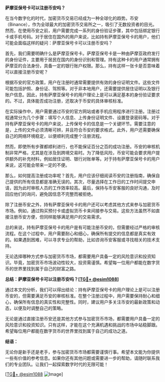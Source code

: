 **萨摩亚保号卡可以注册币安吗？**

在当今数字化的时代，加密货币交易已经成为一种全球化的趋势。币安（Binance），作为全球最大的加密货币交易所之一，吸引了无数投资者的目光。然而，在使用币安之前，用户需要完成一系列的身份验证步骤，其中包括绑定银行卡或手机号码。对于居住在国外的用户来说，比如持有萨摩亚保号卡的用户，他们可能会面临这样的疑问：萨摩亚保号卡可以注册币安吗？

首先，我们需要明确什么是萨摩亚保号卡。萨摩亚保号卡是一种由萨摩亚政府发行的身份证件，主要用于居民在国内的身份识别和管理。持有这种卡的用户通常拥有萨摩亚的合法身份，具备一定的银行账户权限。那么，持有这样一张卡是否意味着可以直接注册币安呢？

根据币安的官方政策，用户在注册时通常需要提供有效的身份证明文件。这些文件可能包括护照、身份证、驾照等。对于非本地用户，还需要提供居住证明以及银行账户信息。因此，持有萨摩亚保号卡的用户理论上是可以满足基本的身份验证要求的。不过，具体能否成功注册，还取决于币安的具体审核标准。

在实际操作中，用户需要通过币安的官方网站或者手机应用程序进行注册。注册过程通常分为几个步骤：填写个人信息、上传身份证明文件、设置登录密码等。对于持有萨摩亚保号卡的用户来说，上传保号卡的信息是一个关键环节。需要注意的是，上传的文件必须清晰可辨，并且符合币安的要求格式。此外，用户还需要确保自己的网络环境稳定，以便顺利完成整个注册流程。

然而，即使所有步骤都顺利进行，也不能保证百分之百的成功注册。币安的审核机制非常严格，尤其是在涉及到跨境交易时。为了降低风险，币安可能会要求用户提供额外的补充材料，例如居住证明、银行对账单等。对于持有萨摩亚保号卡的用户来说，这可能会带来一定的不便。

那么，如何提高注册成功率呢？首先，用户应该仔细阅读币安的注册指南，确保自己提供的所有信息都是准确无误的。其次，尽量选择在工作日的工作时间提交申请，因为此时审核人员的工作效率较高。最后，保持与币安客服的良好沟通，及时回应他们的询问，避免因信息不完整而被拒绝。

除了注册币安之外，持有萨摩亚保号卡的用户还可以考虑其他方式来参与加密货币市场。例如，通过购买预付卡或虚拟货币卡来间接参与交易。这些方法虽然不如直接注册币安方便，但同样能够满足用户的交易需求。

总的来说，持有萨摩亚保号卡的用户是有可能注册币安的，但需要经过严格的审核流程。在这个过程中，用户需要耐心和细心，确保所有提交的信息都是真实有效的。如果遇到困难，可以寻求专业的帮助，比如咨询币安客服或寻找相关的技术支持。

无论选择哪种方式参与加密货币市场，都需要用户具备一定的风险意识和投资知识。毕竟，加密货币市场波动性较大，投资需谨慎。希望每一位用户都能在数字货币的世界里找到属于自己的财富之路。

**总结：萨摩亚保号卡可以注册币安吗？[[TG💪+ @esim1088](https://t.me/s/esim1088)]**

通过本文的分析，我们可以得出结论：持有萨摩亚保号卡的用户理论上是可以注册币安的，但需要满足币安的审核标准。在整个注册过程中，用户需要保持耐心和细心，确保所有信息的真实性和完整性。同时，建议用户多关注币安的最新政策和动态，以便及时调整自己的策略。

无论是通过直接注册币安还是其他方式参与加密货币市场，都需要用户具备一定的风险意识和投资知识。只有这样，才能在这个充满机遇和挑战的市场中站稳脚跟。希望每位用户都能在数字货币的世界里找到属于自己的成功之道。

**结语：**

无论你是新手还是老手，参与加密货币市场都需要谨慎行事。希望本文能为你提供一些有价值的参考信息。如果你还有其他问题或需要进一步的帮助，请随时联系我们的专业团队。让我们一起探索数字时代的无限可能！

[[TG💪+ @esim1088](https://t.me/s/esim1088) ![Image](https://i.postimg.cc/4NQfJmqS/Snipaste-2025-05-13-00-14-12.png)]